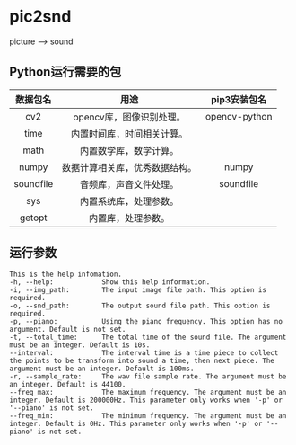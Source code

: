 # pic2snd
picture --> sound

## Python运行需要的包

|数据包名|用途|pip3安装包名|
|:-:|:-:|:-:|
|cv2|opencv库，图像识别处理。|opencv-python|
|time|内置时间库，时间相关计算。||
|math|内置数学库，数学计算。||
|numpy|数据计算相关库，优秀数据结构。|numpy|
|soundfile|音频库，声音文件处理。|soundfile|
|sys|内置系统库，处理参数。||
|getopt|内置库，处理参数。||

## 运行参数

```
This is the help infomation.
-h, --help:            Show this help information.
-i, --img_path:        The input image file path. This option is required.
-o, --snd_path:        The output sound file path. This option is required.
-p, --piano:           Using the piano frequency. This option has no argument. Default is not set.
-t, --total_time:      The total time of the sound file. The argument must be an integer. Default is 10s.
--interval:            The interval time is a time piece to collect the points to be transform into sound a time, then next piece. The argument must be an integer. Default is 100ms.
-r, --sample_rate:     The wav file sample rate. The argument must be an integer. Default is 44100.
--freq_max:            The maximum frequency. The argument must be an integer. Default is 200000Hz. This parameter only works when '-p' or '--piano' is not set.
--freq_min:            The minimum frequency. The argument must be an integer. Default is 0Hz. This parameter only works when '-p' or '--piano' is not set.
```